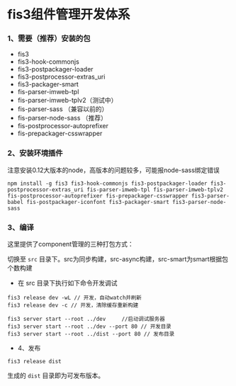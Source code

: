 # fis3组件管理开发体系

### 1、需要（推荐）安装的包
* fis3
* fis3-hook-commonjs
* fis3-postpackager-loader
* fis3-postprocessor-extras_uri
* fis3-packager-smart
* fis-parser-imweb-tpl
* fis-parser-imweb-tplv2（测试中）
* fis-parser-sass （兼容以前的）
* fis-parser-node-sass （推荐）
* fis-postprocessor-autoprefixer
* fis-prepackager-csswrapper

### 2、安装环境插件

注意安装0.12大版本的node，高版本的问题较多，可能报node-sass绑定错误

```
npm install -g fis3 fis3-hook-commonjs fis3-postpackager-loader fis3-postprocessor-extras_uri fis-parser-imweb-tpl fis-parser-imweb-tplv2 fis-postprocessor-autoprefixer fis-prepackager-csswrapper fis3-parser-babel fis-postpackager-iconfont fis3-packager-smart fis3-parser-node-sass
```

### 3、编译
这里提供了component管理的三种打包方式：

切换至 `src` 目录下。src为同步构建，src-async构建，src-smart为smart根据包个数构建

* 在 src 目录下执行如下命令开发调试

```
fis3 release dev -wL // 开发，自动watch并刷新
fis3 release dev -c // 开发，清除缓存重新构建

fis3 server start --root ../dev     //启动调试服务器
fis3 server start --root ../dev --port 80 // 开发目录
fis3 server start --root ../dist --port 80 // 发布目录
```

* 4、发布
```
fis3 release dist
```
生成的 `dist` 目录即为可发布版本。
